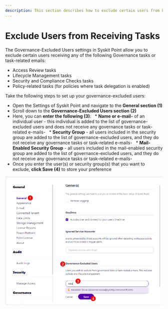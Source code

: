 ```yaml
---
description: This section describes how to exclude certain users from being able to receive and resolve governance tasks.
---
```


# Exclude Users from Receiving Tasks

The Governance-Excluded Users settings in Syskit Point allow you to exclude certain users receiving any of the following Governance tasks or task-related emails:

* Access Review tasks 
* Lifecycle Management tasks
* Security and Compliance Checks tasks
* Policy-related tasks (for policies where task delegation is enabled)

Take the following steps to set up your governance-excluded users:

* Open the Settings of Syskit Point and navigate to the **General section (1)**
* Scroll down to the **Governance-Excluded Users section (2)**
* Here, you can **enter the following (3)**:
  * **Name or e-mail-** of an individual user - this individual is added to the list of governance-excluded users and does not receive any governance tasks or task-related e-mails-
  * **Security Group** - all users included in the security group are added to the list of governance-excluded users, and they do not receive any governance tasks or task-related e-mails-
  * **Mail-Enabled Security Group** - all users included in the mail-enabled security group are added to the list of governance-excluded users, and they do not receive any governance tasks or task-related e-mails-
* Once you enter the user(s) or security group(s) that you want to exclude, **click Save (4)** to store your preference

![Governance-Excluded Users - Setup](../.gitbook/assets/exclude-users-task-setup.png)
